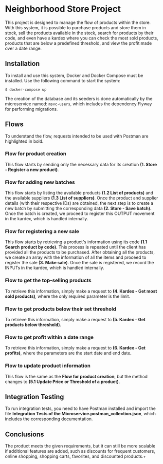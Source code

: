 # Neighborhood Store Project

This project is designed to manage the flow of products within the store. With this system, it is possible to purchase products and store them in stock, sell the products available in the stock, search for products by their code, and even have a kardex where you can check the most sold products, products that are below a predefined threshold, and view the profit made over a date range.

## Installation
To install and use this system, Docker and Docker Compose must be installed. Use the following command to start the system:
```batch=
$ docker-compose up
```
The creation of the database and its seeders is done automatically by the microservice named: `msvc-users`, which includes the dependency Flyway for performing migrations.

## Flows
To understand the flow, requests intended to be used with Postman are highlighted in bold.

### Flow for product creation
This flow starts by sending only the necessary data for its creation **(1. Store - Register a new product)**.

### Flow for adding new batches
This flow starts by listing the available products **(1.2 List of products)** and the available suppliers **(1.3 List of suppliers)**. Once the product and supplier details (with their respective IDs) are obtained, the next step is to create a new batch by submitting the corresponding data **(2. Store - Save batch)**. Once the batch is created, we proceed to register this OUTPUT movement in the kardex, which is handled internally.

### Flow for registering a new sale
This flow starts by retrieving a product's information using its code **(1.1 Search product by code)**. This process is repeated until the client has provided all the products to be purchased. After obtaining all the products, we create an array with the information of all the items and proceed to register the sale **(3. Make sale)**. Once the sale is registered, we record the INPUTs in the kardex, which is handled internally.

### Flow to get the top-selling products
To retrieve this information, simply make a request to **(4. Kardex - Get most sold products)**, where the only required parameter is the limit.

### Flow to get products below their set threshold
To retrieve this information, simply make a request to **(5. Kardex - Get products below threshold)**.

### Flow to get profit within a date range
To retrieve this information, simply make a request to **(6. Kardex - Get profits)**, where the parameters are the start date and end date.

### Flow to update product information
This flow is the same as the **Flow for product creation**, but the method changes to **(5.1 Update Price or Threshold of a product)**.

## Integration Testing
To run integration tests, you need to have Postman installed and import the file **Integration Tests of the Microservice.postman_collection.json**, which includes the corresponding documentation.

## Conclusions
The product meets the given requirements, but it can still be more scalable if additional features are added, such as discounts for frequent customers, online shopping, shopping carts, favorites, and discounted products.+
